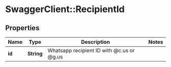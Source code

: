 # SwaggerClient::RecipientId

## Properties
Name | Type | Description | Notes
------------ | ------------- | ------------- | -------------
**id** | **String** | Whatsapp recipient ID with @c.us or @g.us | 

